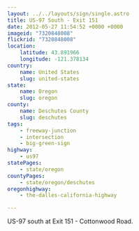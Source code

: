```yaml
---
layout: ../../layouts/sign/single.astro
title: US-97 South - Exit 151
date: 2012-05-27 11:54:52 +0000 +0000
imageid: "7320848008"
flickrid: "7320848008"
location:
    latitude: 43.891966
    longitude: -121.378134
country:
    name: United States
    slug: united-states
state:
    name: Oregon
    slug: oregon
county:
    name: Deschutes County
    slug: deschutes
tags:
    - freeway-junction
    - intersection
    - big-green-sign
highway:
    - us97
statePages:
    - state/oregon
countyPages:
    - state/oregon/deschutes
oregonhighway:
    - the-dalles-california-highway

---
```

US-97 south at Exit 151 - Cottonwood Road.